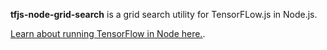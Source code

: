 
**tfjs-node-grid-search** is a grid search utility for TensorFLow.js in Node.js.

[Learn about running TensorFlow in Node here.](https://www.tensorflow.org/js/tutorials/setup#nodejs_setup).